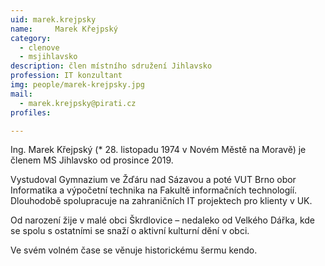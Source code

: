 ```yaml
---
uid: marek.krejpsky
name:     Marek Křejpský
category:
  - clenove
  - msjihlavsko
description: člen místního sdružení Jihlavsko
profession: IT konzultant
img: people/marek-krejpsky.jpg
mail:
  - marek.krejpsky@pirati.cz
profiles:

---
```


Ing. Marek Křejpský (* 28. listopadu 1974 v Novém Městě na Moravě) je členem MS Jihlavsko od prosince 2019. 

Vystudoval Gymnazium ve Žďáru nad Sázavou a poté VUT Brno obor Informatika a výpočetní technika na Fakultě informačních technologíí. Dlouhodobě spolupracuje na zahraničních IT projektech pro klienty v UK. 

Od narození žije v malé obci Škrdlovice – nedaleko od Velkého Dářka, kde se spolu s ostatními se snaží o aktivní kulturní dění v obci.

Ve svém volném čase se věnuje historickému šermu kendo. 
